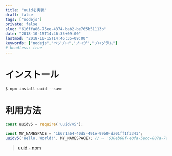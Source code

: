 ```yaml
---
title: "uuidを実装"
draft: false
tags: ["nodejs"]
private: false
slug: "616ffa86-75ee-4374-bab2-be765b51113b"
date: "2018-10-15T14:46:35+09:00"
lastmod: "2018-10-15T14:46:35+09:00"
keywords: ["nodejs","ベジプロ","プログ","プログラム"]
# headless: true
---
```


# インストール
```
$ npm install uuid --save
```

# 利用方法
```js
const uuidv5 = require('uuid/v5');

const MY_NAMESPACE = '1b671a64-40d5-491e-99b0-da01ff1f3341';
uuidv5('Hello, World!', MY_NAMESPACE); // ⇨ '630eb68f-e0fa-5ecc-887a-7c7a62614681'
```

> [uuid - npm](https://www.npmjs.com/package/uuid)
